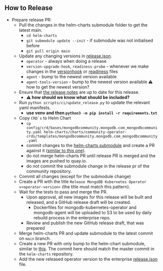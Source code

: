 
## How to Release
* Prepare release PR:
    * Pull the changes in the helm-charts submodule folder to get the latest main.
      * `cd helm-charts`
      * `git submodule update --init` - if submodule was not initialised before
      * `git pull origin main`
    * Update any changing versions in [release.json](../release.json).
      * `operator` - always when doing a release 
      * `version-upgrade-hook`, `readiness-probe` - whenever we make changes in the [versionhook](../cmd/versionhook) or [readiness](../cmd/readiness) files
      * `agent` - bump to the newest version available
      * `agent-tools-version` - bump to the newest version available :warning: how to get the newest version?
    * Ensure that [the release notes](./RELEASE_NOTES.md) are up to date for this release.
      * **:warning: how should we know what should be included?**
    * Run `python scripts/ci/update_release.py` to update the relevant yaml manifests.
      * **use venv and then `python3 -m pip install -r requirements.txt`**
    * Copy ``CRD`s`` to Helm Chart
      * `cp config/crd/bases/mongodbcommunity.mongodb.com_mongodbcommunity.yaml helm-charts/charts/community-operator-crds/templates/mongodbcommunity.mongodb.com_mongodbcommunity.yaml`
      * commit changes to the [helm-charts submodule](https://github.com/mongodb/helm-charts) and create a PR against it ([similar to this one](https://github.com/mongodb/helm-charts/pull/163)).
      * do not merge helm-charts PR until release PR is merged and the images are pushed to quay.io.
      * do not commit the submodule change in the release pr of the community repository.
    * Commit all changes (except for the submodule change)
    * Create a PR with the title `Release MongoDB Kubernetes Operator v<operator-version>` (the title must match this pattern).
    * Wait for the tests to pass and merge the PR.
      * Upon approval, all new images for this release will be built and released, and a GitHub release draft will be created.
        * Dockerfiles for mongodb-kubernetes-operator and mongodb-agent will be uploaded to S3 to be used by daily rebuild process in the enterprise repo.
      * Review and publish the new GitHub release draft, that was prepared
    * Merge helm-charts PR and update submodule to the latest commit on `main` branch.
    * Create a new PR with only bump to the helm-chart submodule, similar to [this](https://github.com/mongodb/mongodb-kubernetes-operator/pull/1210). The commit here should match the master commit in the `helm-charts` repository.
    * Add the new released operator version to the enterprise [release.json](https://github.com/10gen/ops-manager-kubernetes/blob/master/release.json#L74) file.
